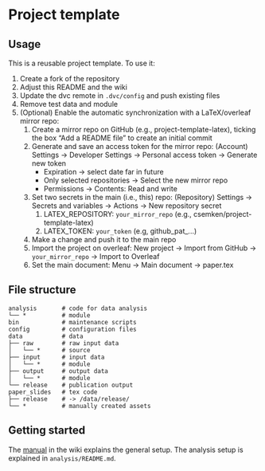 # Project template

## Usage

This is a reusable project template.
To use it:

1. Create a fork of the repository
2. Adjust this README and the wiki
3. Update the dvc remote in `.dvc/config` and push existing files
4. Remove test data and module
5. (Optional) Enable the automatic synchronization with a LaTeX/overleaf mirror repo:
    1. Create a mirror repo on GitHub (e.g., project-template-latex), ticking the box “Add a README file” to create an initial commit
    3. Generate and save an access token for the mirror repo: (Account) Settings → Developer Settings → Personal access token → Generate new token
        - Expiration → select date far in future
        - Only selected repositories → Select the new mirror repo
        - Permissions → Contents: Read and write
    4. Set two secrets in the main (i.e., this) repo: (Repository) Settings → Secrets and variables → Actions → New repository secret
        1. LATEX_REPOSITORY: `your_mirror_repo` (e.g., csemken/project-template-latex)
        2. LATEX_TOKEN: `your_token` (e.g, github_pat_...)
    5. Make a change and push it to the main repo
    6. Import the project on overleaf: New project → Import from GitHub → `your_mirror_repo` → Import to Overleaf
    7. Set the main document: Menu → Main document → paper.tex

## File structure

```
analysis       # code for data analysis
└── *          # module
bin            # maintenance scripts
config         # configuration files
data           # data
├── raw        # raw input data
│   └── *      # source
├── input      # input data
│   └── *      # module
├── output     # output data
│   └── *      # module
└── release    # publication output
paper_slides   # tex code
├── release    # -> /data/release/
└── *          # manually created assets
```

## Getting started

The [manual](wiki/Introduction) in the wiki explains the general setup.
The analysis setup is explained in `analysis/README.md`.
